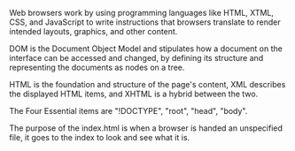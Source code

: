 <p> Web browsers work by using programming languages like HTML, XTML, CSS, and JavaScript to write instructions that browsers translate to render intended layouts, graphics, and other content.</p>
<p> DOM is the Document Object Model and stipulates how a document on the interface can be accessed and changed, by defining its structure and representing the documents as nodes on a tree.</p>
<p> HTML is the foundation and structure of the page's content, XML describes the displayed HTML items, and XHTML is a hybrid between the two. </p>
<p> The Four Essential items are "!DOCTYPE", "root", "head", "body".</p>
<p> The purpose of the index.html is when a browser is handed an unspecified file, it goes to the index to look and see what it is.</p>
